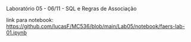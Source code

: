 Laboratório 05 - 06/11 - SQL e Regras de Associação

link para notebook: https://github.com/IucasF/MC536/blob/main/Lab05/notebook/faers-lab-01.ipynb
